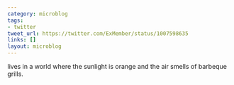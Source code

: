 ```yaml
---
category: microblog
tags:
- twitter
tweet_url: https://twitter.com/ExMember/status/1007598635
links: []
layout: microblog
---
```

lives in a world where the sunlight is orange and the air smells of barbeque grills.
